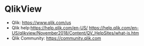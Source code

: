 # QlikView

* Qlik: https://www.qlik.com/us
* Qlik help:https://help.qlik.com/en-US/  https://help.qlik.com/en-US/qlikview/November2018/Content/QV_HelpSites/what-is.htm
* Qlik Community: https://community.qlik.com
